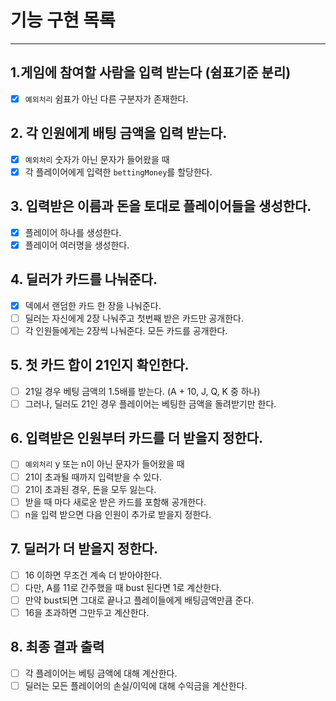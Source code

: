 # 기능 구현 목록

---


## 1.게임에 참여할 사람을 입력 받는다 (쉼표기준 분리) 
- [x] `예외처리` 쉼표가 아닌 다른 구분자가 존재한다.

## 2. 각 인원에게 배팅 금액을 입력 받는다.
- [x] `예외처리` 숫자가 아닌 문자가 들어왔을 때
- [x] 각 플레이어에게 입력한 `bettingMoney`를 할당한다.

## 3. 입력받은 이름과 돈을 토대로 플레이어들을 생성한다.
- [x] 플레이어 하나를 생성한다.
- [x] 플레이어 여러명을 생성한다.

## 4. 딜러가 카드를 나눠준다.
- [x] 덱에서 랜덤한 카드 한 장을 나눠준다.
- [ ] 딜러는 자신에게 2장 나눠주고 첫번째 받은 카드만 공개한다.
- [ ] 각 인원들에게는 2장씩 나눠준다. 모든 카드를 공개한다.

## 5. 첫 카드 합이 21인지 확인한다.
- [ ] 21일 경우 베팅 금액의 1.5배를 받는다. (A + 10, J, Q, K 중 하나)
- [ ] 그러나, 딜러도 21인 경우 플레이어는 베팅한 금액을 돌려받기만 한다.

## 6. 입력받은 인원부터 카드를 더 받을지 정한다.
- [ ] `예외처리` y 또는 n이 아닌 문자가 들어왔을 때
- [ ] 21이 초과될 때까지 입력받을 수 있다.
- [ ] 21이 초과된 경우, 돈을 모두 잃는다.
- [ ] 받을 때 마다 새로운 받은 카드를 포함해 공개한다.
- [ ] n을 입력 받으면 다음 인원이 추가로 받을지 정한다.

## 7. 딜러가 더 받을지 정한다.
- [ ] 16 이하면 무조건 계속 더 받아야한다.
- [ ] 다만, A를 11로 간주했을 때 bust 된다면 1로 계산한다.
- [ ] 만약 bust되면 그대로 끝나고 플레이들에게 배팅금액만큼 준다.
- [ ] 16을 초과하면 그만두고 계산한다.

## 8. 최종 결과 출력
- [ ] 각 플레이어는 베팅 금액에 대해 계산한다.
- [ ] 딜러는 모든 플레이어의 손실/이익에 대해 수익금을 계산한다.
